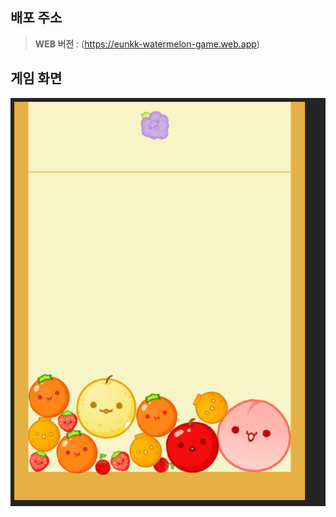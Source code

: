 ## 배포 주소

> **WEB 버전** : (https://eunkk-watermelon-game.web.app) <br>

## 게임 화면


![게임화면 이미지](/public/수박게임.png)
